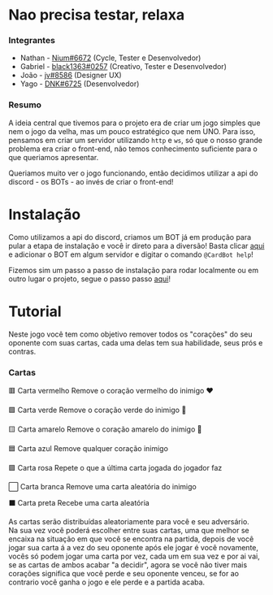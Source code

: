 # Nao precisa testar, relaxa

### Integrantes
- Nathan - [Nium#6672](https://github.com/NiumXp) (Cycle, Tester e Desenvolvedor)
- Gabriel - [black1363#0257]() (Creativo, Tester e Desenvolvedor)
- João - [jv#8586](https://www.instagram.com/jvartesgraficas/) (Designer UX)
- Yago - [DNK#6725](https://github.com/yagomichalak) (Desenvolvedor)

### Resumo
A ideia central que tivemos para o projeto era de criar um jogo simples que nem o jogo da velha, mas um pouco estratégico que nem UNO. Para isso, pensamos em criar um servidor utilizando `http` e `ws`, só que o nosso grande problema era criar o front-end, não temos conhecimento suficiente para o que queriamos apresentar.

Queriamos muito ver o jogo funcionando, então decidimos utilizar a api do discord - os BOTs - ao invés de criar o front-end!

# Instalação
Como utilizamos a api do discord, criamos um BOT já em produção para pular a etapa de instalação e você ir direto para a diversão! Basta clicar [aqui](https://discord.com/api/oauth2/authorize?client_id=806297071690579968&permissions=8&scope=bot) e adicionar o BOT em algum servidor e digitar o comando `@CardBot help`!

Fizemos sim um passo a passo de instalação para rodar localmente ou em outro lugar o projeto, segue o passo passo [aqui](github/instalation.md)!

# Tutorial

Neste jogo você tem como objetivo remover todos os "corações" do seu oponente com suas cartas, cada uma delas tem sua habilidade, seus prós e contras. 

### Cartas
🟥 Carta vermelho
Remove o coração vermelho do inimigo ❤️

🟩 Carta verde
Remove o coração verde do inimigo 💚

🟨 Carta amarelo
Remove o coração amarelo do inimigo 💛

🟦 Carta azul
Remove qualquer coração inimigo

🟪 Carta rosa
Repete o que a última carta jogada do jogador faz

⬜ Carta branca
Remove uma carta aleatória do inimigo

⬛ Carta preta
Recebe uma carta aleatória

As cartas serão distribuídas aleatoriamente para você e seu adversário.  
Na sua vez você poderá escolher entre suas cartas, uma que melhor se encaixa na situação em que você se encontra na partida, depois de você jogar sua carta á a vez do seu oponente após ele jogar é você novamente, vocês só podem jogar uma carta por vez, cada um em sua vez e por ai vai, se as cartas de ambos acabar "a decidir", agora se você não tiver mais corações significa que você perde e seu oponente venceu, se for ao contrario você ganha o jogo e ele perde e a partida acaba.
